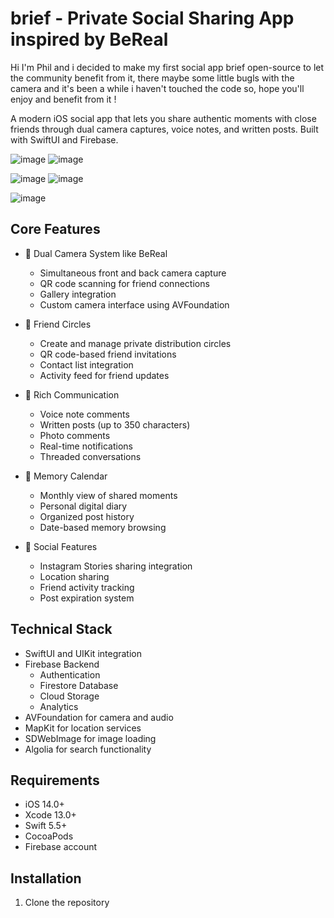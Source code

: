 # brief - Private Social Sharing App inspired by BeReal

Hi I'm Phil and i decided to make my first social app brief open-source to let the community benefit from it, there maybe some little bugls with the camera and it's been a while i haven't touched the code so, hope you'll enjoy and benefit from it ! 

A modern iOS social app that lets you share authentic moments with close friends through dual camera captures, voice notes, and written posts. Built with SwiftUI and Firebase.


![image](https://github.com/user-attachments/assets/3a60116b-2293-4c43-8053-d143818bb9cc)   ![image](https://github.com/user-attachments/assets/0888960f-8317-4996-b3fc-7eaf365c7b49)

![image](https://github.com/user-attachments/assets/690265e9-34fb-4ddb-b001-972a141c1410) ![image](https://github.com/user-attachments/assets/42152e0a-428d-4e48-be9f-99ef138acf73)

![image](https://github.com/user-attachments/assets/02929d81-b9d2-4589-9846-d1b6081443cf)



## Core Features

- 📸 Dual Camera System like BeReal
  - Simultaneous front and back camera capture
  - QR code scanning for friend connections
  - Gallery integration
  - Custom camera interface using AVFoundation

- 🤝 Friend Circles
  - Create and manage private distribution circles
  - QR code-based friend invitations
  - Contact list integration
  - Activity feed for friend updates

- 💬 Rich Communication
  - Voice note comments
  - Written posts (up to 350 characters)
  - Photo comments
  - Real-time notifications
  - Threaded conversations

- 📅 Memory Calendar
  - Monthly view of shared moments
  - Personal digital diary
  - Organized post history
  - Date-based memory browsing

- 📱 Social Features
  - Instagram Stories sharing integration
  - Location sharing
  - Friend activity tracking
  - Post expiration system

## Technical Stack

- SwiftUI and UIKit integration
- Firebase Backend
  - Authentication
  - Firestore Database
  - Cloud Storage
  - Analytics
- AVFoundation for camera and audio
- MapKit for location services
- SDWebImage for image loading
- Algolia for search functionality

## Requirements

- iOS 14.0+
- Xcode 13.0+
- Swift 5.5+
- CocoaPods
- Firebase account

## Installation

1. Clone the repository



